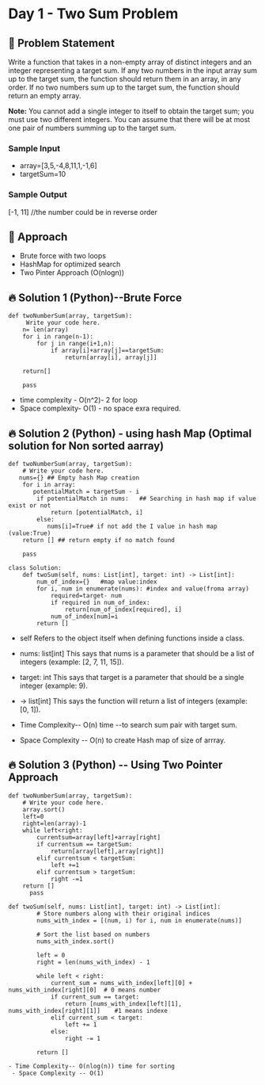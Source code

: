 # Day 1 - Two Sum Problem

## 📜 Problem Statement
Write a function that takes in a non-empty array of distinct integers and an integer representing a target sum. If any two numbers in the input array sum up to the target sum, the function should return them in an array, in any order.
If no two numbers sum up to the target sum, the function should return an empty array.

**Note:**
You cannot add a single integer to itself to obtain the target sum; you must use two different integers.
You can assume that there will be at most one pair of numbers summing up to the target sum.


### Sample Input
- array=[3,5,-4,8,11,1,-1,6]
- targetSum=10
### Sample Output
[-1, 11] //the number could be in reverse order


## 🧠 Approach
- Brute force with two loops 
- HashMap for optimized search 
- Two Pinter Approach (O(nlogn)) 

## 🔥 Solution 1 (Python)--Brute Force
```
def twoNumberSum(array, targetSum):
     Write your code here.
    n= len(array)
    for i in range(n-1):
        for j in range(i+1,n):
            if array[i]+array[j]==targetSum:
                return[array[i], array[j]]

    return[]
        
    pass
```
- time complexity - O(n^2)- 2 for loop
- Space complexity- O(1) - no space exra required.
    
## 🔥 Solution 2 (Python) - using hash Map (Optimal solution for Non sorted aarray)
```
def twoNumberSum(array, targetSum):
    # Write your code here.
   nums={} ## Empty hash Map creation 
    for i in array:
       potentialMatch = targetSum - i
        if potentialMatch in nums:   ## Searching in hash map if value exist or not 
            return [potentialMatch, i]
        else:
           nums[i]=True# if not add the I value in hash map (value:True)
    return [] ## return empty if no match found
    
    pass
```
```
class Solution:
    def twoSum(self, nums: List[int], target: int) -> List[int]: 
        num_of_index={}   #map value:index
        for i, num in enumerate(nums): #index and value(froma array)
            required=target- num
            if required in num_of_index:
                return[num_of_index[required], i]
            num_of_index[num]=i
        return []
```
- self	Refers to the object itself when defining functions inside a class.
- nums: list[int]	This says that nums is a parameter that should be a list of integers (example: [2, 7, 11, 15]).
- target: int	This says that target is a parameter that should be a single integer (example: 9).
- -> list[int]	This says the function will return a list of integers (example: [0, 1]).
   
- Time Complexity-- O(n) time --to search sum pair with target sum. 
 - Space Complexity -- O(n) to create Hash map of size of arrray.
    

 ## 🔥 Solution 3 (Python) -- Using Two Pointer Approach
```
def twoNumberSum(array, targetSum):
    # Write your code here.
    array.sort()
    left=0
    right=len(array)-1
    while left<right:
        currentsum=array[left]+array[right]
        if currentsum == targetSum:
            return[array[left],array[right]]
        elif currentsum < targetSum:
            left +=1
        elif currentsum > targetSum:
            right -=1
    return []
      pass
```
```
def twoSum(self, nums: List[int], target: int) -> List[int]:
        # Store numbers along with their original indices
        nums_with_index = [(num, i) for i, num in enumerate(nums)]
        
        # Sort the list based on numbers
        nums_with_index.sort()
        
        left = 0
        right = len(nums_with_index) - 1
        
        while left < right:
            current_sum = nums_with_index[left][0] + nums_with_index[right][0]  # 0 means number 
            if current_sum == target:
                return [nums_with_index[left][1], nums_with_index[right][1]]    #1 means indexe
            elif current_sum < target:
                left += 1
            else:
                right -= 1
                
        return []
```
      
    - Time Complexity-- O(nlog(n)) time for sorting
     - Space Complexity -- O(1)

     

